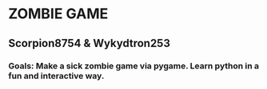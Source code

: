 # ZOMBIE GAME
## Scorpion8754 & Wykydtron253
### Goals: Make a sick zombie game via pygame. Learn python in a fun and interactive way.

